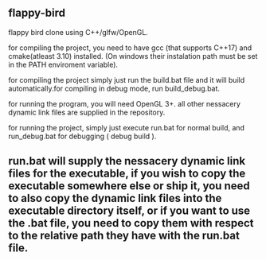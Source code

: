 ## flappy-bird

flappy bird clone using C++/glfw/OpenGL.

for compiling the project, you need to have gcc (that supports C++17) and cmake(atleast 3.10) installed. (On windows their instalation path must be set in the PATH enviroment variable).

for compiling the project simply just run the build.bat file and it will build automatically.for compiling in debug mode, run build_debug.bat.

for running the program, you will need OpenGL 3+. all other nessacery dynamic link files are supplied in the repository.

for running the project, simply just execute run.bat for normal build, and run_debug.bat for debugging ( debug build ).

run.bat will supply the nessacery dynamic link files for the executable, if you wish to copy the executable somewhere else or ship it, you need to also copy the dynamic link files into the executable directory itself, or if you want to use the .bat file, you need to copy them with respect to the relative path they have with the run.bat file.
---

